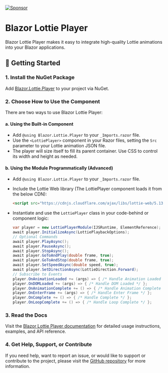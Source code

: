 [![Sponsor](https://img.shields.io/badge/Sponsor-❤️_GitHub_Sponsors-orange?logo=github&style=for-the-badge)](https://github.com/sponsors/versile2)

# Blazor Lottie Player

Blazor Lottie Player makes it easy to integrate high-quality Lottie animations into your Blazor applications.

## 🚀 Getting Started

### 1. Install the NuGet Package

Add [Blazor.Lottie.Player](https://mudx.org/docs/lottie) to your project via NuGet.

### 2. Choose How to Use the Component

There are two ways to use Blazor Lottie Player:

#### a. Using the Built-in Component

- Add `@using Blazor.Lottie.Player` to your `_Imports.razor` file.  
- Use the `<LottiePlayer>` component in your Razor files, setting the `Src` parameter to your Lottie animation JSON file.  
- The player will size itself to fill its parent container. Use CSS to control its width and height as needed.

#### b. Using the Module Programmatically (Advanced)

- Add `@using Blazor.Lottie.Player` to your `_Imports.razor` file.  
- Include the Lottie Web library (The LottiePlayer component loads it from the below CDN):

  ```html
  <script src="https://cdnjs.cloudflare.com/ajax/libs/lottie-web/5.13.0/lottie.min.js"></script>
  ```
 
- Instantiate and use the `LottiePlayer` class in your code-behind or component logic:

  ```csharp
  var player = new LottiePlayerModule(IJSRuntime, ElementReference);
  await player.InitializeAsync(LottiePlaybackOptions);
  // Optional Commands
  await player.PlayAsync();
  await player.PauseAsync();
  await player.StopAsync();
  await player.GoToAndPlay(double frame, true);
  await player.GoToAndStop(double frame, true);
  await player.SetSpeedAsync(double speed, true);
  await player.SetDirectionAsync(LottieDirection.Forward);
  // Subscribe to Events
  player.OnAnimationLoaded += (args) => { /* Handle Animation Loaded */ };
  player.OnDOMLoaded += (args) => { /* Handle DOM Loaded */ };
  player.OnAnimationComplete += () => { /* Handle Animation Complete */ };
  player.OnEnterFrame += (args) => { /* Handle Enter Frame */ };
  player.OnComplete += () => { /* Handle Complete */ };
  player.OnLoopComplete += () => { /* Handle Loop Complete */ };
  ```

### 3. Read the Docs

Visit the [Blazor Lottie Player documentation](https://mudx.org/docs/lottie) for detailed usage instructions, examples, and API reference.

### 4. Get Help, Support, or Contribute

If you need help, want to report an issue, or would like to support or contribute to the project, please visit the [GitHub repository](https://github.com/MudXtra/LottiePlayer) for more information.

